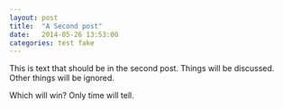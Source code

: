 ```yaml
---
layout: post
title:  "A Second post"
date:   2014-05-26 13:53:00
categories: test fake
---
```


This is text that should be in the second post.  Things will be
discussed.  Other things will be ignored.  

Which will win?  Only time will tell.  

